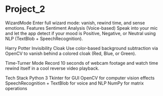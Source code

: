 # Project_2
WizardMode
Enter full wizard mode: vanish, rewind time, and sense emotions.
Features
Sentiment Analysis (Voice-based)
Speak into your mic and let the app detect if your mood is Positive, Negative, or Neutral using NLP (TextBlob + SpeechRecognition).

Harry Potter Invisibility Cloak
Use color-based background subtraction via OpenCV to vanish behind a colored cloak (Red, Blue, or Green).

Time-Turner Mode
Record 10 seconds of webcam footage and watch time rewind itself in a cool reverse video playback.

Tech Stack
Python 3
Tkinter for GUI
OpenCV for computer vision effects
SpeechRecognition + TextBlob for voice and NLP
NumPy for matrix operations

